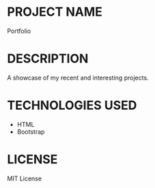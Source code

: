 # PROJECT NAME

Portfolio

# DESCRIPTION

A showcase of my recent and interesting projects.

# TECHNOLOGIES USED

- HTML
- Bootstrap

# LICENSE

MIT License
